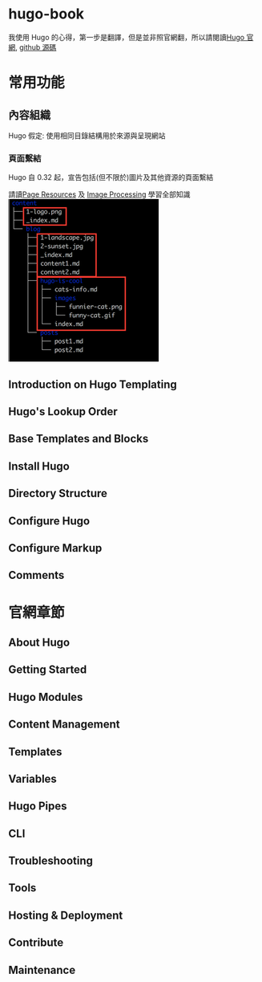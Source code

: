 # hugo-book
  我使用 Hugo 的心得，第一步是翻譯，但是並非照官網翻，所以請閱讀[Hugo 官網][1], [github 源碼][2]

# 常用功能
## 內容組織
  Hugo 假定: 使用相同目錄結構用於來源與呈現網站
### 頁面繫結
  Hugo 自 0.32 起，宣告包括(但不限於)圖片及其他資源的頁面繫結

  請讀[Page Resources](#Page-Resources) 及 [Image Processing](#Image-Processing) 學習全部知識
  ![Page Bundles](images/p001.png "The illustration shows three bundles. Note that the home page bundle cannot contain other content pages, although other files (images etc.) are allowed. ")

## Introduction on Hugo Templating
## Hugo's Lookup Order
## Base Templates and Blocks
## Install Hugo
## Directory Structure
## Configure Hugo
## Configure Markup
## Comments

# 官網章節
## About Hugo
## Getting Started
## Hugo Modules
## Content Management
## Templates
## Variables
## Hugo Pipes
## CLI
## Troubleshooting
## Tools
## Hosting & Deployment
## Contribute
## Maintenance

[1]: https://gohugo.io/ "Hugo 官網"
[2]: https://github.com/gohugoio/hugo "Hugo github"
